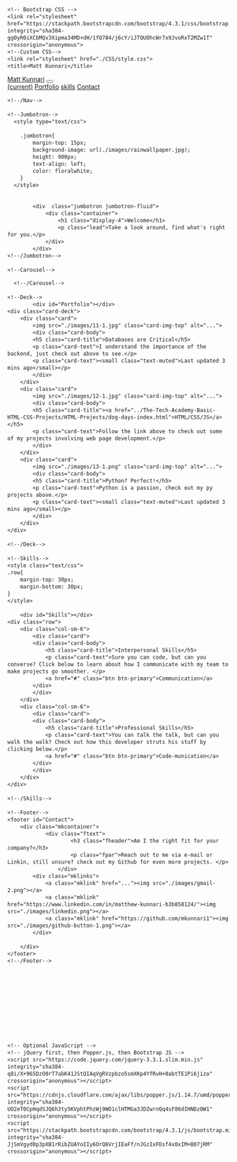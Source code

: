 <!doctype html>
<html lang="en">
  <head>
    <!-- Required meta tags -->
    <meta charset="utf-8">
    <meta name="viewport" content="width=device-width, initial-scale=1, shrink-to-fit=no">

    <!-- Bootstrap CSS -->
    <link rel="stylesheet" href="https://stackpath.bootstrapcdn.com/bootstrap/4.3.1/css/bootstrap.min.css" integrity="sha384-ggOyR0iXCbMQv3Xipma34MD+dH/1fQ784/j6cY/iJTQUOhcWr7x9JvoRxT2MZw1T" crossorigin="anonymous">
    <!--Custom CSS-->
    <link rel="stylesheet" href="./CSS/style.css">
    <title>Matt Kunnari</title>
  </head>
  <body>
    <!--Nav-->
    <nav class="navbar navbar-expand-lg navbar-dark bg-dark ">
            <a class="navbar-brand" href="#">Matt Kunnari</a>
            <button class="navbar-toggler navbar-toggler-right" type="button" data-toggle="collapse" data-target="#navbarNavAltMarkup" aria-controls="navbarNavAltMarkup" aria-expanded="false" aria-label="Toggle navigation">
              <span class="navbar-toggler-icon"></span>
            </button>
            <div class="collapse navbar-collapse" id="navbarNavAltMarkup">
              <div class="navbar-nav">
                <a class="nav-item nav-link active" href="#"> <span class="sr-only">(current)</span></a>
                <a class="nav-item nav-link active" href="#Portfolio">Portfolio</a>
                <a class="nav-item nav-link active" href="#Skills">skills</a>
                <a class="nav-item nav-link active" href="#Contact">Contact</a>
              </div>
            </div>
          </nav>

    <!--/Nav-->

    <!--Jumbotron-->
      <style type="text/css">
      
        .jumbotron{
            margin-top: 15px;
            background-image: url(./images/rainwallpaper.jpg);
            height: 900px;
            text-align: left;
            color: floralwhite;  
        }
      </style>

        
            <div  class="jumbotron jumbotron-fluid">
                <div class="container">
                    <h1 class="display-4">Welcome</h1>
                    <p class="lead">Take a look around, find what's right for you.</p>
                </div>
            </div>
    <!--/Jumbotron-->
            
    <!--Carousel-->
   <!-- <style class="text/css">
        .carousel-inner{
            height: 500px;
            width: 100%;
            margin-bottom: 30px;
          
        }  
        .carousel-inner img{
        display: block;
        margin-left: auto;
        margin-right: auto; 
        
          
  
        }
      </style>
  
      <div class="bd-example bg-dark">
              <div id="carouselExampleCaptions" class="carousel slide" data-ride="carousel">
                <ol class="carousel-indicators">
                  <li data-target="#carouselExampleCaptions" data-slide-to="0" class="active"></li>
                  <li data-target="#carouselExampleCaptions" data-slide-to="1"></li>
                  <li data-target="#carouselExampleCaptions" data-slide-to="2"></li>
                </ol>
                <div class="carousel-inner">
                  <div class="carousel-item active">
                    <img src="./images/11-1.jpg" class="d-block w-auto p-3" alt="...">
                    <div class="carousel-caption d-none d-md-block">
                     
                    </div>
                  </div>
                  <div class="carousel-item">
                    <img src="./images/12-1.jpg" class="d-block w-auto p-3" alt="...">
                    <div class="carousel-caption d-none d-md-block">
                     
                    </div>
                  </div>
                  <div class="carousel-item">
                    <img src="./images/13-1.png" class="d-block w-auto p-3" alt="...">
                    <div class="carousel-caption d-none d-md-block">
                      
                    </div>
                  </div>
                </div>
                <a class="carousel-control-prev" href="#carouselExampleCaptions" role="button" data-slide="prev">
                  <span class="carousel-control-prev-icon" aria-hidden="true"></span>
                  <span class="sr-only">Previous</span>
                </a>
                <a class="carousel-control-next" href="#carouselExampleCaptions" role="button" data-slide="next">
                  <span class="carousel-control-next-icon" aria-hidden="true"></span>
                  <span class="sr-only">Next</span>
                </a>
              </div>
            </div> -->
      <!--/Carousel-->
    
    <!--Deck-->
            <div id="Portfolio"></div>
    <div class="card-deck">
        <div class="card">
            <img src="./images/11-1.jpg" class="card-img-top" alt="...">
            <div class="card-body">
            <h5 class="card-title">Databases are Critical</h5>
            <p class="card-text">I understand the importance of the backend, just check out above to see.</p>
            <p class="card-text"><small class="text-muted">Last updated 3 mins ago</small></p>
            </div>
        </div>
        <div class="card">
            <img src="./images/12-1.jpg" class="card-img-top" alt="...">
            <div class="card-body">
            <h5 class="card-title"><a href="../The-Tech-Academy-Basic-HTML-CSS-Projects/HTML-Projects/dog-days-index.html">HTML/CSS/JS</a></h5>
            <p class="card-text">Follow the link above to check out some of my projects involving web page development.</p>
            </div>
        </div>
        <div class="card">
            <img src="./images/13-1.png" class="card-img-top" alt="...">
            <div class="card-body">
            <h5 class="card-title">Python? Perfect!</h5>
            <p class="card-text">Python is a passion, check out my py projects above.</p>
            <p class="card-text"><small class="text-muted">Last updated 3 mins ago</small></p>
            </div>
        </div>
    </div>

    <!--/Deck-->

    <!--Skills-->
    <style class="text/css">
    .row{
        margin-top: 30px;
        margin-bottom: 30px;
    }
    </style>

        <div id="Skills"></div>
    <div class="row">
        <div class="col-sm-6">
            <div class="card">
            <div class="card-body">
                <h5 class="card-title">Interpersonal Skills</h5>
                <p class="card-text">Sure you can code, but can you converse? Click below to learn about how I communicate with my team to make projects go smoother. </p>
                <a href="#" class="btn btn-primary">Communication</a>
            </div>
            </div>
        </div>
        <div class="col-sm-6">
            <div class="card">
            <div class="card-body">
                <h5 class="card-title">Professional Skills</h5>
                <p class="card-text">You can talk the talk, but can you walk the walk? Check out how this developer struts his stuff by clicking below.</p>
                <a href="#" class="btn btn-primary">Code-munication</a>
            </div>
            </div>
        </div>
    </div>

    <!--/Skills-->

    <!--Footer-->
    <footer id="Contact">
        <div class="mkcontainer">
                <div class="ftext">
                        <h3 class="fheader">Am I the right fit for your company?</h3>
                        <p class="fpar">Reach out to me via e-mail or Linkin, still unsure? check out my Github for even more projects. </p>
                    </div>
            <div class="mklinks">
                <a class="mklink" href="..."><img src="./images/gmail-2.png"></a>
                <a class="mklink" href="https://www.linkedin.com/in/matthew-kunnari-b3b858124/"><img src="./images/linkedin.png"></a>
                <a class="mklink" href="https://github.com/mkunnari1"><img src="./images/github-button-1.png"></a>
            </div>
            
        </div>
    </footer>
    <!--/Footer-->











    <!-- Optional JavaScript -->
    <!-- jQuery first, then Popper.js, then Bootstrap JS -->
    <script src="https://code.jquery.com/jquery-3.3.1.slim.min.js" integrity="sha384-q8i/X+965DzO0rT7abK41JStQIAqVgRVzpbzo5smXKp4YfRvH+8abtTE1Pi6jizo" crossorigin="anonymous"></script>
    <script src="https://cdnjs.cloudflare.com/ajax/libs/popper.js/1.14.7/umd/popper.min.js" integrity="sha384-UO2eT0CpHqdSJQ6hJty5KVphtPhzWj9WO1clHTMGa3JDZwrnQq4sF86dIHNDz0W1" crossorigin="anonymous"></script>
    <script src="https://stackpath.bootstrapcdn.com/bootstrap/4.3.1/js/bootstrap.min.js" integrity="sha384-JjSmVgyd0p3pXB1rRibZUAYoIIy6OrQ6VrjIEaFf/nJGzIxFDsf4x0xIM+B07jRM" crossorigin="anonymous"></script>
  </body>
</html>
